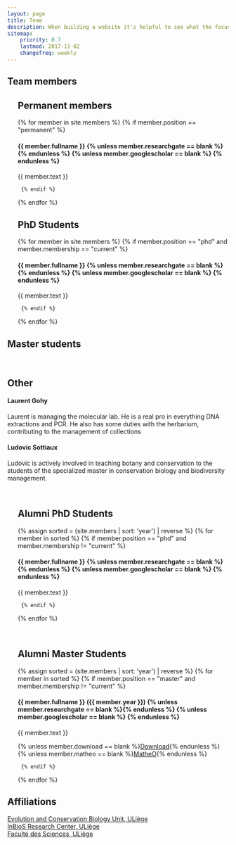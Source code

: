 ```yaml
---
layout: page
title: Team 
description: When building a website it's helpful to see what the focus of your site is. This page is an example of how to show a website's focus.
sitemap:
    priority: 0.7
    lastmod: 2017-11-02
    changefreq: weekly
---
```

<h2>Team members</h2>


<ul>

 
<h2>Permanent members</h2>
{% for member in site.members %}
{% if member.position == "permanent" %}
<h4>{{ member.fullname }} {% unless member.researchgate == blank %}<a href="{{ member.researchgate | absolute_url }}" class="fab fa-researchgate" target="_blank"></a>{% endunless %}  {% unless member.googlescholar == blank %} <a href="{{ member.googlescholar | absolute_url }}" class="fab fa-google" target="_blank"></a> {% endunless %} </h4>
      <span style="line-height: -100px ;">       {{ member.text }} </span>


     {% endif %}

{% endfor %}

</ul>

<ul>


<h2>PhD Students</h2>
{% for member in site.members %}
    {% if member.position == "phd" and member.membership == "current" %}
    <h4>{{ member.fullname }} {% unless member.researchgate == blank %}<a href="{{ member.researchgate | absolute_url }}" class="fab fa-researchgate" target="_blank"></a>{% endunless %}  {% unless member.googlescholar == blank %} <a href="{{ member.googlescholar | absolute_url }}" class="fab fa-google" target="_blank"></a> {% endunless %} </h4>
      <span style="line-height: -100px ;">       {{ member.text }} </span>

     {% endif %}
  {% endfor %}   
</ul>
<h2>Master students</h2>
<br />

<h2>Other</h2>
<h4>Laurent Gohy</h4> <p> Laurent is managing the molecular lab. He is a real pro in everything DNA extractions and PCR. He also has some duties with the herbarium, contributing to the management of collections</p>
<h4>Ludovic Sottiaux</h4>
<p>Ludovic is actively involved in teaching botany and conservation to the students of the specialized master in conservation biology and biodiversity management.</p>
<br />
<ul>
<h2>Alumni PhD Students</h2>
 {% assign sorted = (site.members | sort: 'year') | reverse %}
{% for member in sorted %}
{% if member.position == "phd" and member.membership != "current" %}
    <h4>{{ member.fullname }} {% unless member.researchgate == blank %}<a href="{{ member.researchgate | absolute_url }}" class="fab fa-researchgate" target="_blank"></a>{% endunless %}  {% unless member.googlescholar == blank %} <a href="{{ member.googlescholar | absolute_url }}" class="fab fa-google" target="_blank"></a> {% endunless %} </h4>
      <span style="line-height: -100px ;">       {{ member.text }} </span>

     {% endif %}
  {% endfor %}   
</ul>


<br />
<ul>
<h2>Alumni Master Students</h2>
 {% assign sorted = (site.members | sort: 'year') | reverse %}
{% for member in sorted %}
{% if member.position == "master" and member.membership != "current" %}
    <h4>{{ member.fullname }} ({{ member.year }}) {% unless member.researchgate == blank %}<a href="{{ member.researchgate | absolute_url }}" class="fab fa-researchgate" target="_blank"></a>{% endunless %}  {% unless member.googlescholar == blank %} <a href="{{ member.googlescholar | absolute_url }}" class="fab fa-google" target="_blank"></a> {% endunless %} </h4>
      <span style="line-height: -100px ;">       {{ member.text }} </span>
<p>{% unless member.download == blank %}<a class="smallbutton" target="_blank" href="/PDF/{{member.download}}">Download</a>{% endunless %} {% unless member.matheo == blank %}<a class="smallbutton" target="_blank" href="{{member.matheo}}">MatheO</a>{% endunless %}</p>

     {% endif %}
  {% endfor %}   
</ul>

<h2>Affiliations</h2>
<p> <a href="http://www.bionat.ulg.ac.be/"> Evolution and Conservation Biology Unit, ULiège</a>
<br /> <a href="https://www.inbios.uliege.be/cms/c_4259640/fr/inbios">InBioS Research Center, ULiège</a>
<br /> <a href="https://www.sciences.uliege.be/cms/c_3966569/en/sciences">Faculté des Sciences, ULiège</a>
